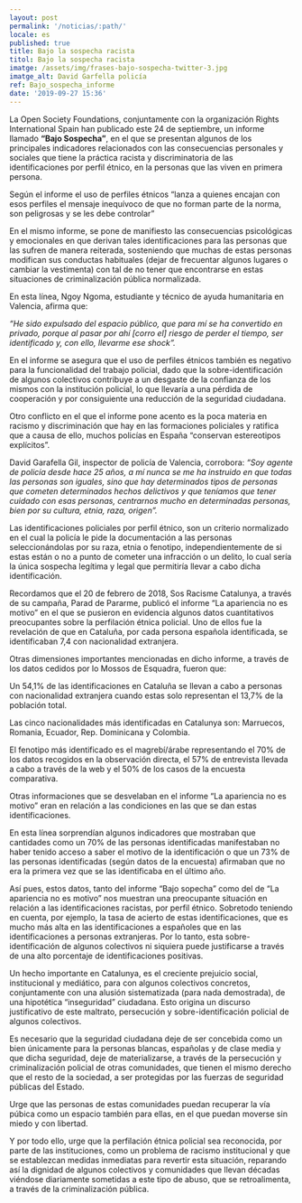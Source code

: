 ```yaml
---
layout: post
permalink: '/noticias/:path/'
locale: es
published: true
title: Bajo la sospecha racista
titol: Bajo la sospecha racista
imatge: /assets/img/frases-bajo-sospecha-twitter-3.jpg
imatge_alt: David Garfella policía
ref: Bajo_sospecha_informe
date: '2019-09-27 15:36'
---
```

La Open Society Foundations, conjuntamente con la organización Rights International Spain han publicado este 24 de septiembre, un informe llamado **“Bajo Sospecha”**, en el que se presentan algunos de los principales indicadores relacionados con las consecuencias personales y sociales que tiene la práctica racista y discriminatoria de las identificaciones por perfil étnico, en la personas que las viven en primera persona.

Según el informe el uso de perfiles étnicos “lanza a quienes encajan con esos perfiles el mensaje inequívoco de que no forman parte de la norma, son peligrosas y se les debe controlar”

En el mismo informe, se pone de manifiesto las consecuencias psicológicas y emocionales en que derivan tales identificaciones para las personas que las sufren de manera reiterada, sosteniendo que muchas de estas personas modifican sus conductas habituales (dejar de frecuentar algunos lugares o cambiar la vestimenta) con tal de no tener que encontrarse en estas situaciones de criminalización pública normalizada. 

En esta línea, Ngoy Ngoma, estudiante y técnico de ayuda humanitaria en Valencia, afirma que:

_“He sido expulsado del espacio público, que para mí se ha convertido en privado, porque al pasar por ahí \[corro el] riesgo de perder el tiempo, ser identificado y, con ello, llevarme ese shock”._  

En el informe se asegura que el uso de perfiles étnicos también es negativo para la funcionalidad del trabajo policial, dado que la sobre-identificación de algunos colectivos contribuye a un desgaste de la confianza de los mismos con la institución policial, lo que llevaría  a una pérdida de cooperación y por consiguiente una reducción de la seguridad ciudadana. 

Otro conflicto en el que el informe pone acento es la poca materia en racismo y discriminación que hay en las formaciones policiales y ratifica que a causa de ello, muchos policías en España “conservan estereotipos explícitos”.

David Garafella Gil, inspector de policía de Valencia, corrobora: _“Soy agente de policía desde hace 25 años, a mí nunca se me ha instruido en que todas las personas son iguales, sino que hay determinados tipos de personas que cometen determinados hechos delictivos y que teníamos que tener cuidado con esas personas, centrarnos mucho en determinadas personas, bien por su cultura, etnia, raza, origen”._

Las identificaciones policiales por perfil étnico, son un criterio normalizado en el cual la policía le pide la documentación a las personas seleccionándolas por su raza, etnia o fenotipo, independientemente de si estas están o no a punto de cometer una infracción o un delito, lo cual sería la única sospecha legítima y legal que permitiría llevar a cabo dicha identificación.

Recordamos que el 20 de febrero de 2018, Sos Racisme Catalunya, a través de su campaña, Parad de Pararme, publicó el informe “La apariencia no es motivo” en el que se pusieron en evidencia algunos datos cuantitativos preocupantes sobre la perfilación étnica policial. Uno de ellos fue la revelación de que en Cataluña, por cada persona española identificada, se identificaban 7,4 con nacionalidad extranjera. 

Otras dimensiones importantes mencionadas en dicho informe, a través de los datos cedidos por lo Mossos de Esquadra, fueron que: 

Un 54,1% de las identificaciones en Cataluña se llevan a cabo a personas con nacionalidad extranjera cuando estas solo representan el 13,7% de la población total. 

Las cinco nacionalidades más identificadas en Catalunya son: Marruecos, Romania, Ecuador, Rep. Dominicana y Colombia. 

El fenotipo más identificado es el magrebí/árabe representando el 70% de los datos recogidos en la observación directa, el 57% de entrevista llevada a cabo a través de la web y el 50% de los casos de la encuesta comparativa. 

Otras informaciones que se desvelaban en el informe “La apariencia no es motivo” eran en relación a las condiciones en las que se dan estas identificaciones. 

En esta línea sorprendían algunos indicadores que mostraban que cantidades como un 70% de las personas identificadas manifestaban no haber tenido acceso a  saber el motivo de la identificación o que un 73% de las personas identificadas (según datos de la encuesta) afirmaban que no era la primera vez que se las identificaba en el último año.

Así pues, estos datos, tanto del informe “Bajo sopecha” como del de “La apariencia no es motivo” nos muestran una preocupante situación en relación a las identificaciones racistas, por perfil étnico. Sobretodo teniendo en cuenta, por ejemplo, la tasa de acierto de estas identificaciones, que es mucho más alta en las identificaciones a españoles que en las identificaciones a personas extranjeras. Por lo tanto, esta sobre-identificación de algunos colectivos ni siquiera puede justificarse a través de una alto porcentaje de identificaciones positivas.



Un hecho importante en Catalunya, es el creciente prejuicio social, institucional y mediático, para con algunos colectivos concretos, conjuntamente con una alusión sistematizada (para nada demostrada), de una hipotética  “inseguridad” ciudadana. Esto origina un discurso justificativo de este maltrato, persecución y sobre-identificación policial de algunos colectivos.

Es necesario que la seguridad ciudadana deje de ser concebida como un bien únicamente para la personas blancas, españolas y de clase media y que dicha seguridad,  deje de materializarse, a través de la persecución  y criminalización policial de otras comunidades, que tienen el mismo derecho que el resto de la sociedad, a ser protegidas por las fuerzas de seguridad públicas del Estado.



Urge que las personas de estas comunidades puedan recuperar la vía púbica como un espacio también para ellas, en el que puedan moverse sin miedo y con libertad.

Y por todo ello, urge que la perfilación étnica policial sea reconocida, por parte de las instituciones, como un problema de racismo institucional y que se establezcan medidas inmediatas para revertir esta situación, reparando así la dignidad de algunos colectivos y comunidades que llevan décadas viéndose diariamente sometidas a este tipo de abuso, que se retroalimenta, a través de la criminalización pública.

